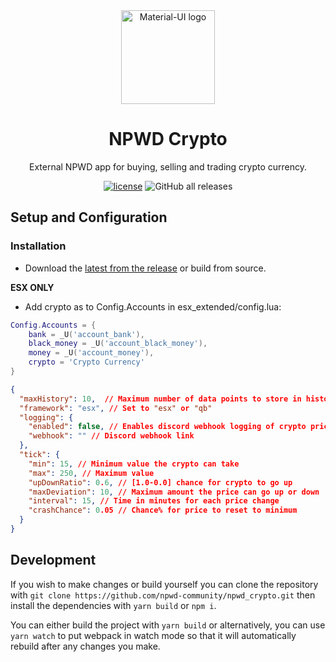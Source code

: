<div align="center">
    <img href="https://projecterror.dev" width="150" src="https://i.tasoagc.dev/c1pD" alt="Material-UI logo" />
</div>
<h1 align="center">NPWD Crypto</h1>

<div align="center">
External NPWD app for buying, selling and trading crypto currency.
</div>

<div align="center">

[![license](https://img.shields.io/github/license/npwd-community/npwd_crypto?style=for-the-badge)](https://github.com/mojito-fivem/npwd-dispatch/master/LICENSE)
![GitHub all releases](https://img.shields.io/github/downloads/npwd-community/npwd_crypto/total?style=for-the-badge)
</div>

## Setup and Configuration

### Installation
- Download the [latest from the release](https://github.com/npwd-community/npwd_crypto/releases/latest) or build from source.

**ESX ONLY**
- Add crypto as to Config.Accounts in esx_extended/config.lua:
```lua
Config.Accounts = {
	bank = _U('account_bank'),
	black_money = _U('account_black_money'),
	money = _U('account_money'),
	crypto = 'Crypto Currency'
}
```

```json
{
  "maxHistory": 10,  // Maximum number of data points to store in history
  "framework": "esx", // Set to "esx" or "qb"
  "logging": {
    "enabled": false, // Enables discord webhook logging of crypto price updates
    "webhook": "" // Discord webhook link
  },
  "tick": {
    "min": 15, // Minimum value the crypto can take
    "max": 250, // Maximum value
    "upDownRatio": 0.6, // [1.0-0.0] chance for crypto to go up
    "maxDeviation": 10, // Maximum amount the price can go up or down
    "interval": 15, // Time in minutes for each price change
    "crashChance": 0.05 // Chance% for price to reset to minimum
  }
}
```

## Development

If you wish to make changes or build yourself you can clone the repository with `git clone https://github.com/npwd-community/npwd_crypto.git` then install the dependencies with `yarn build` or `npm i`.

You can either build the project with `yarn build` or alternatively, you can use `yarn watch` to put webpack in watch mode so that it will automatically rebuild after any changes you make.
